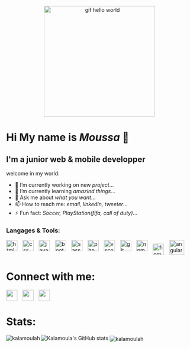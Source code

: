 <p align="center"><img src="https://media1.giphy.com/media/h408T6Y5GfmXBKW62l/200.webp?cid=ecf05e4738liskbh3liobwpw4wfb3dnz1vjyngcyrof4dt95&rid=200.webp&ct=g" alt="gif hello world" width="300px" height="300px" /></p> 

# Hi My name is *Moussa* 👋

## I'm a junior web & mobile developper

welcome in my world:
- 🔭 I’m currently working on new *project*...
- 🌱 I’m currently learning *amazind things*...
- 💬 Ask me about *what you want*...
- 📫 How to reach me: *email, linkedIn, tweeter*...
- ⚡ Fun fact: *Soccer, PlayStation(fifa, call of duty)*...

### Langages & Tools:
 <img src="https://cdn.jsdelivr.net/gh/devicons/devicon/icons/html5/html5-original.svg" alt="html" width="30px"  align="left" style="padding-right:11px"/>
 <img src="https://cdn.jsdelivr.net/gh/devicons/devicon/icons/css3/css3-original.svg" alt="css" width="30px"  align="left" style="padding-right:11px"/>
 <img src="https://cdn.jsdelivr.net/gh/devicons/devicon/icons/javascript/javascript-original.svg" alt="javascript" width="30px"  align="left" style="padding-right:11px"/>
 <img src="https://cdn.jsdelivr.net/gh/devicons/devicon/icons/bootstrap/bootstrap-original.svg" alt="bootstrap" width="30px" align="left" style="padding-right:11px"/>
 <img src="https://cdn.jsdelivr.net/gh/devicons/devicon/icons/sass/sass-original.svg" alt="sass" width="30px"  align="left" style="padding-right:11px"/>
 <img src="https://cdn.jsdelivr.net/gh/devicons/devicon/icons/php/php-original.svg" alt="php" width="30px"  align="left" style="padding-right:11px"/>
 <img src="https://cdn.jsdelivr.net/gh/devicons/devicon/icons/vscode/vscode-original.svg" alt="vscode" width="30px"  align="left" style="padding-right:11px"/>
 <img src="https://cdn.jsdelivr.net/gh/devicons/devicon/icons/git/git-original.svg" alt="git" width="30px" align="left" style="padding-right:11px"/>
 <img src="https://cdn.jsdelivr.net/gh/devicons/devicon/icons/npm/npm-original-wordmark.svg" alt="npm" width="30px"  align="left" style="padding-right:11px"/>
 <img src="https://cdn.jsdelivr.net/gh/devicons/devicon/icons/figma/figma-original.svg" alt="figma" width="30px"  style="padding-right:11px;"/>
 <img src="https://angular.io/assets/images/logos/angular/angular.svg" alt="angular" width="40" height="40"/>
 
  
# Connect with me:
[<img src="https://www.svgrepo.com/show/183608/twitter.svg" align="left" width="30px" style="padding-right:11px" />](https://twitter.com/Musasagna08)
[<img src="https://www.svgrepo.com/show/111199/instagram.svg" align="lft" width="30px" style="padding-right:11px"/>](https://www.instagram.com/moussa__sg/)
[<img src="https://www.svgrepo.com/show/157006/linkedin.svg" align="left" width="30px" style="padding-right:11px"/>](https://www.linkedin.com/in/moussa-sagna08/)

# Stats:
![Kalamoula's GitHub stats](https://github-readme-stats.vercel.app/api?username=Kalamoulah&show_icons=true&theme=transparent)
<img align="center" src="https://github-readme-streak-stats.herokuapp.com/?user=Kalamoulah&" alt="kalamoulah" />
<img align="left" src="https://github-readme-stats.vercel.app/api/top-langs?username=Kalamoulah&show_icons=true&locale=en&layout=compact" alt="kalamoulah" />


